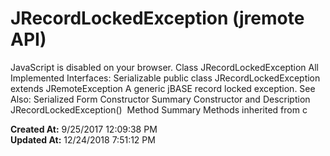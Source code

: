 # JRecordLockedException (jremote API)

JavaScript is disabled on your browser. Class JRecordLockedException All Implemented Interfaces: Serializable public class JRecordLockedException extends JRemoteException A generic jBASE record locked exception. See Also: Serialized Form Constructor Summary Constructor and Description JRecordLockedException()  Method Summary Methods inherited from c  

**Created At:** 9/25/2017 12:09:38 PM  
**Updated At:** 12/24/2018 7:51:12 PM  

